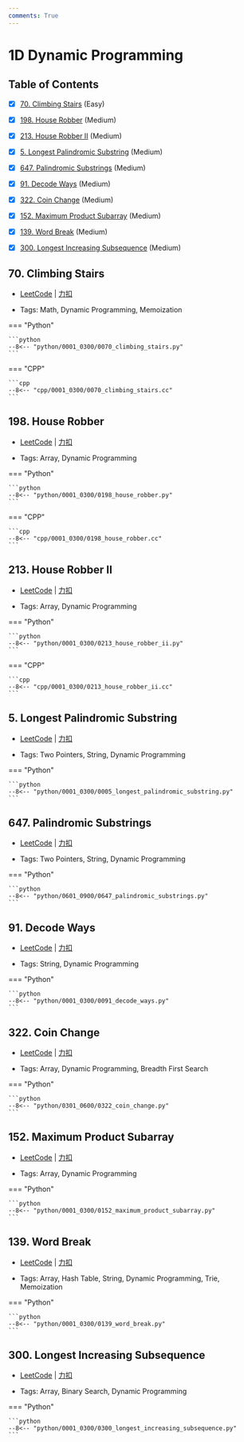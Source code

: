 ```yaml
---
comments: True
---
```


# 1D Dynamic Programming

## Table of Contents

- [x] [70. Climbing Stairs](#70-climbing-stairs) (Easy)
- [x] [198. House Robber](#198-house-robber) (Medium)
- [x] [213. House Robber II](#213-house-robber-ii) (Medium)
- [x] [5. Longest Palindromic Substring](#5-longest-palindromic-substring) (Medium)
- [x] [647. Palindromic Substrings](#647-palindromic-substrings) (Medium)
- [x] [91. Decode Ways](#91-decode-ways) (Medium)
- [x] [322. Coin Change](#322-coin-change) (Medium)
- [x] [152. Maximum Product Subarray](#152-maximum-product-subarray) (Medium)
- [x] [139. Word Break](#139-word-break) (Medium)
- [x] [300. Longest Increasing Subsequence](#300-longest-increasing-subsequence) (Medium)


## 70. Climbing Stairs

-    [LeetCode](https://leetcode.com/problems/climbing-stairs/) | [力扣](https://leetcode.cn/problems/climbing-stairs/)

-   Tags: Math, Dynamic Programming, Memoization

=== "Python"

    ```python
    --8<-- "python/0001_0300/0070_climbing_stairs.py"
    ```

=== "CPP"

    ```cpp
    --8<-- "cpp/0001_0300/0070_climbing_stairs.cc"
    ```



## 198. House Robber

-    [LeetCode](https://leetcode.com/problems/house-robber/) | [力扣](https://leetcode.cn/problems/house-robber/)

-   Tags: Array, Dynamic Programming

=== "Python"

    ```python
    --8<-- "python/0001_0300/0198_house_robber.py"
    ```

=== "CPP"

    ```cpp
    --8<-- "cpp/0001_0300/0198_house_robber.cc"
    ```



## 213. House Robber II

-    [LeetCode](https://leetcode.com/problems/house-robber-ii/) | [力扣](https://leetcode.cn/problems/house-robber-ii/)

-   Tags: Array, Dynamic Programming

=== "Python"

    ```python
    --8<-- "python/0001_0300/0213_house_robber_ii.py"
    ```

=== "CPP"

    ```cpp
    --8<-- "cpp/0001_0300/0213_house_robber_ii.cc"
    ```



## 5. Longest Palindromic Substring

-    [LeetCode](https://leetcode.com/problems/longest-palindromic-substring/) | [力扣](https://leetcode.cn/problems/longest-palindromic-substring/)

-   Tags: Two Pointers, String, Dynamic Programming

=== "Python"

    ```python
    --8<-- "python/0001_0300/0005_longest_palindromic_substring.py"
    ```



## 647. Palindromic Substrings

-    [LeetCode](https://leetcode.com/problems/palindromic-substrings/) | [力扣](https://leetcode.cn/problems/palindromic-substrings/)

-   Tags: Two Pointers, String, Dynamic Programming

=== "Python"

    ```python
    --8<-- "python/0601_0900/0647_palindromic_substrings.py"
    ```



## 91. Decode Ways

-    [LeetCode](https://leetcode.com/problems/decode-ways/) | [力扣](https://leetcode.cn/problems/decode-ways/)

-   Tags: String, Dynamic Programming

=== "Python"

    ```python
    --8<-- "python/0001_0300/0091_decode_ways.py"
    ```



## 322. Coin Change

-    [LeetCode](https://leetcode.com/problems/coin-change/) | [力扣](https://leetcode.cn/problems/coin-change/)

-   Tags: Array, Dynamic Programming, Breadth First Search

=== "Python"

    ```python
    --8<-- "python/0301_0600/0322_coin_change.py"
    ```



## 152. Maximum Product Subarray

-    [LeetCode](https://leetcode.com/problems/maximum-product-subarray/) | [力扣](https://leetcode.cn/problems/maximum-product-subarray/)

-   Tags: Array, Dynamic Programming

=== "Python"

    ```python
    --8<-- "python/0001_0300/0152_maximum_product_subarray.py"
    ```



## 139. Word Break

-    [LeetCode](https://leetcode.com/problems/word-break/) | [力扣](https://leetcode.cn/problems/word-break/)

-   Tags: Array, Hash Table, String, Dynamic Programming, Trie, Memoization

=== "Python"

    ```python
    --8<-- "python/0001_0300/0139_word_break.py"
    ```



## 300. Longest Increasing Subsequence

-    [LeetCode](https://leetcode.com/problems/longest-increasing-subsequence/) | [力扣](https://leetcode.cn/problems/longest-increasing-subsequence/)

-   Tags: Array, Binary Search, Dynamic Programming

=== "Python"

    ```python
    --8<-- "python/0001_0300/0300_longest_increasing_subsequence.py"
    ```



